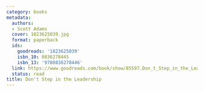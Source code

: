 ```yaml
---
category: books
metadata:
  authors:
  - Scott Adams
  cover: 1823625039.jpg
  format: paperback
  ids:
    goodreads: '1823625039'
    isbn_10: 0836278445
    isbn_13: '9780836278446'
  link: https://www.goodreads.com/book/show/85597.Don_t_Step_in_the_Leadership
  status: read
title: Don't Step in the Leadership
---
```

